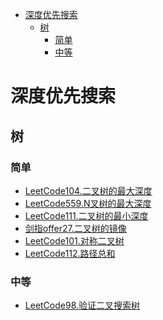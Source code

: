 <!-- TOC -->

- [深度优先搜索](#深度优先搜索)
  - [树](#树)
    - [简单](#简单)
    - [中等](#中等)

<!-- /TOC -->
# 深度优先搜索
## 树
### 简单
- [LeetCode104.二叉树的最大深度](https://leetcode-cn.com/problems/maximum-depth-of-binary-tree/)
- [LeetCode559.N叉树的最大深度](https://leetcode-cn.com/problems/maximum-depth-of-n-ary-tree/)
- [LeetCode111.二叉树的最小深度](https://leetcode-cn.com/problems/minimum-depth-of-binary-tree/)
- [剑指offer27.二叉树的镜像](https://leetcode-cn.com/problems/er-cha-shu-de-jing-xiang-lcof/)
- [LeetCode101.对称二叉树](https://leetcode-cn.com/problems/symmetric-tree/)
- [LeetCode112.路径总和](https://leetcode-cn.com/problems/path-sum/)
### 中等
- [LeetCode98.验证二叉搜索树](https://leetcode-cn.com/problems/validate-binary-search-tree/)